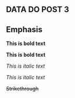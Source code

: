 ## DATA DO POST 3

## Emphasis

**This is bold text**

__This is bold text__

*This is italic text*

_This is italic text_

~~Strikethrough~~


